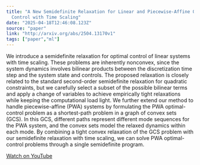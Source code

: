 ```yaml
---
title: "A New Semidefinite Relaxation for Linear and Piecewise-Affine Optimal
  Control with Time Scaling"
date: "2025-04-18T12:46:08.123Z"
source: "paper"
link: "http://arxiv.org/abs/2504.13170v1"
tags: ["paper","ml"]
---
```


We introduce a semidefinite relaxation for optimal control of linear systems with time scaling. These problems are inherently nonconvex, since the system dynamics involves bilinear products between the discretization time step and the system state and controls. The proposed relaxation is closely related to the standard second-order semidefinite relaxation for quadratic constraints, but we carefully select a subset of the possible bilinear terms and apply a change of variables to achieve empirically tight relaxations while keeping the computational load light. We further extend our method to handle piecewise-affine (PWA) systems by formulating the PWA optimal-control problem as a shortest-path problem in a graph of convex sets (GCS). In this GCS, different paths represent different mode sequences for the PWA system, and the convex sets model the relaxed dynamics within each mode. By combining a tight convex relaxation of the GCS problem with our semidefinite relaxation with time scaling, we can solve PWA optimal-control problems through a single semidefinite program.

[Watch on YouTube](http://arxiv.org/abs/2504.13170v1)
